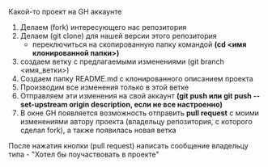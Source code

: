 Какой-то проект на GH аккаунте

1. Делаем (fork) интересующего нас репозитория
2. Делаем (git clone) для нашей версии этого репозитория
    - переключиться на скопированную папку командой **(cd <имя клонированной папки>)**
3. создаем ветку с предлагаемыми изменениями (git branch <имя_ветки>)
4. Создаем папку README.md с клонированного описанием проекта
5. Производим все изменения только в этой ветке
6. Отправляем эти изменения на свой аккаунт **(git push или git push --set-upstream origin description, если не все настроенно)**
7. В окне GH появляется возможность отправить **pull request** с моими изменениями автору проекта (владельцу репозитория, с которого сделал fork), а также появилась новая ветка
 
После нажатия кнопки (pull request) написать сообщение владельцу типа - "Хотел бы поучаствовать в проекте"
